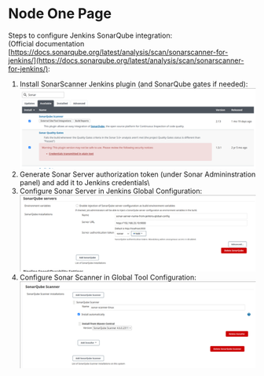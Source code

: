 # Node One Page

Steps to configure Jenkins SonarQube integration:\
(Official documentation  [https://docs.sonarqube.org/latest/analysis/scan/sonarscanner-for-jenkins/](https://docs.sonarqube.org/latest/analysis/scan/sonarscanner-for-jenkins/):
1. Install SonarScanner Jenkins plugin (and SonarQube gates if needed):
![Jenkins plugins](img/plugins.png)
2. Generate Sonar Server authorization token (under Sonar Admininstration panel) and add it to Jenkins credentials\
3. Configure Sonar Server in Jenkins Global Configuration:
![Sonar Server](img/sonarServer.png)
4. Configure Sonar Scanner in Global Tool Configuration:
![Sonnar Scanner](img/sonarScannerTool.png)

